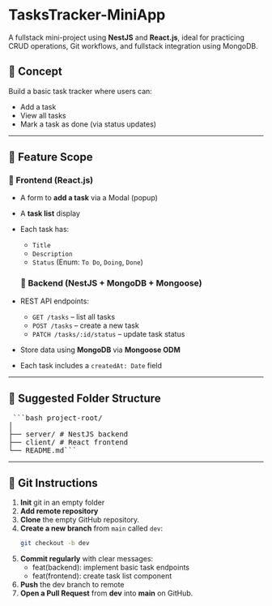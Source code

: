 # TasksTracker-MiniApp
A fullstack mini-project using **NestJS** and **React.js**, ideal for practicing CRUD operations, Git workflows, and fullstack integration using MongoDB.

## 🔧 Concept

Build a basic task tracker where users can:

- Add a task
- View all tasks
- Mark a task as done (via status updates)

---

## 🚀 Feature Scope

### 🔹 Frontend (React.js)
- A form to **add a task** via a Modal (popup)
- A **task list** display
- Each task has:
  - `Title`
  - `Description`
  - `Status` (Enum: `To Do`, `Doing`, `Done`)

  ### 🔹 Backend (NestJS + MongoDB + Mongoose)
- REST API endpoints:
  - `GET /tasks` – list all tasks
  - `POST /tasks` – create a new task
  - `PATCH /tasks/:id/status` – update task status
- Store data using **MongoDB** via **Mongoose ODM**
- Each task includes a `createdAt: Date` field

---

## 📁 Suggested Folder Structure
<pre lang="md"> ```bash project-root/
│
├── server/ # NestJS backend
├── client/ # React frontend
└── README.md```</pre>

---

## 🌱 Git Instructions

1. **Init** git in an empty folder
2. **Add remote repository**
3. **Clone** the empty GitHub repository.
4. **Create a new branch** from `main` called `dev`:
   ```bash
   git checkout -b dev
5. **Commit regularly** with clear messages:
    - feat(backend): implement basic task endpoints
    - feat(frontend): create task list component
6. **Push** the dev branch to remote
7. **Open a Pull Request** from **dev** into **main** on GitHub.
